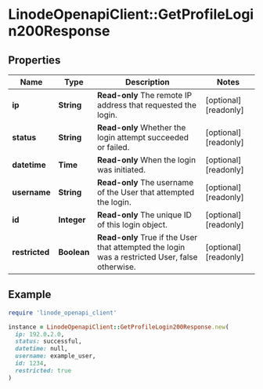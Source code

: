 # LinodeOpenapiClient::GetProfileLogin200Response

## Properties

| Name | Type | Description | Notes |
| ---- | ---- | ----------- | ----- |
| **ip** | **String** | __Read-only__ The remote IP address that requested the login. | [optional][readonly] |
| **status** | **String** | __Read-only__ Whether the login attempt succeeded or failed. | [optional][readonly] |
| **datetime** | **Time** | __Read-only__ When the login was initiated. | [optional][readonly] |
| **username** | **String** | __Read-only__ The username of the User that attempted the login. | [optional][readonly] |
| **id** | **Integer** | __Read-only__ The unique ID of this login object. | [optional][readonly] |
| **restricted** | **Boolean** | __Read-only__ True if the User that attempted the login was a restricted User, false otherwise. | [optional][readonly] |

## Example

```ruby
require 'linode_openapi_client'

instance = LinodeOpenapiClient::GetProfileLogin200Response.new(
  ip: 192.0.2.0,
  status: successful,
  datetime: null,
  username: example_user,
  id: 1234,
  restricted: true
)
```

